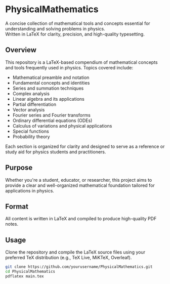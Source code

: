 # PhysicalMathematics

A concise collection of mathematical tools and concepts essential for understanding and solving problems in physics.  
Written in LaTeX for clarity, precision, and high-quality typesetting.

## Overview

This repository is a LaTeX-based compendium of mathematical concepts and tools frequently used in physics. Topics covered include:

- Mathematical preamble and notation
- Fundamental concepts and identities
- Series and summation techniques
- Complex analysis
- Linear algebra and its applications
- Partial differentiation
- Vector analysis
- Fourier series and Fourier transforms
- Ordinary differential equations (ODEs)
- Calculus of variations and physical applications
- Special functions
- Probability theory

Each section is organized for clarity and designed to serve as a reference or study aid for physics students and practitioners.


## Purpose

Whether you're a student, educator, or researcher, this project aims to provide a clear and well-organized mathematical foundation tailored for applications in physics.

## Format

All content is written in LaTeX and compiled to produce high-quality PDF notes.

## Usage

Clone the repository and compile the LaTeX source files using your preferred TeX distribution (e.g., TeX Live, MiKTeX, Overleaf).

```bash
git clone https://github.com/yourusername/PhysicalMathematics.git
cd PhysicalMathematics
pdflatex main.tex

